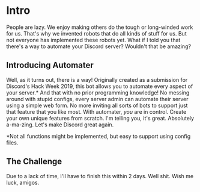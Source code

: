 # Intro
People are lazy. We enjoy making others do the tough or long-winded work for us. That's why we invented robots that do all kinds of stuff for us. But not everyone has implemented these robots yet. What if I told you that there's a way to automate your Discord server? Wouldn't that be amazing?

## Introducing Automater
Well, as it turns out, there is a way! Originally created as a submission for Discord's Hack Week 2019, this bot allows you to automate every aspect of your server.* And that with no prior programming knowledge! No messing around with stupid configs, every server admin can automate their server using a simple web form. No more inviting all sorts of bots to support just that feature that you like most. With automater, _you_ are in control. Create your own unique features from scratch. I'm telling you, it's great. Absolutely a-ma-zing. Let's make Discord great again.

*Not all functions might be implemented, but easy to support using config files.

## The Challenge
Due to a lack of time, I'll have to finish this within 2 days. Well shit. Wish me luck, amigos.

